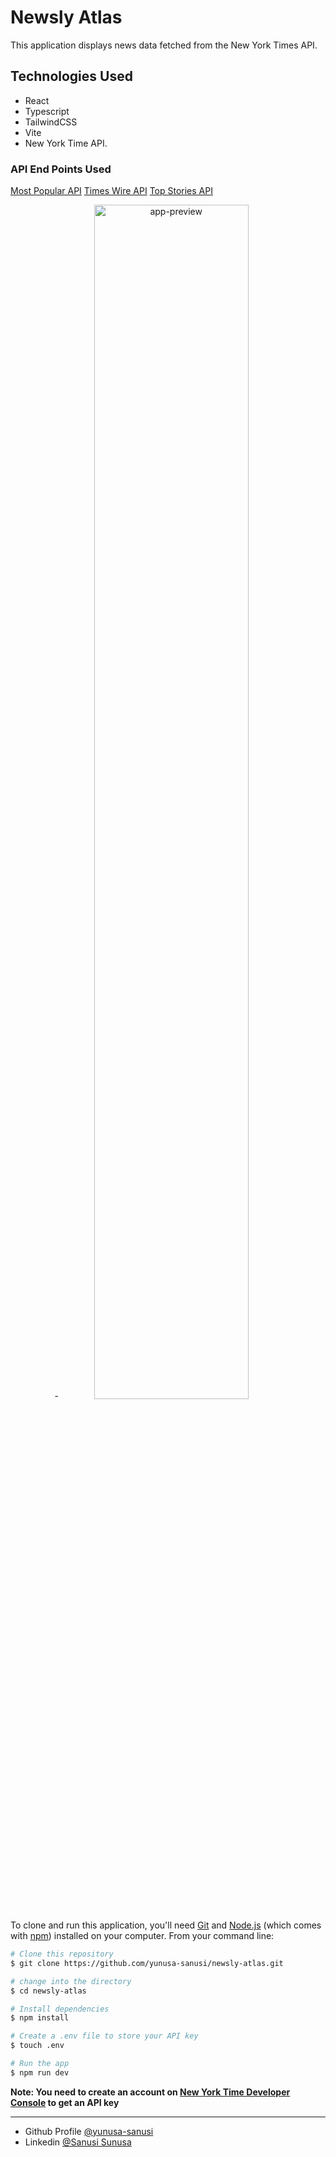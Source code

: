 # Newsly Atlas

This application displays news data fetched from the New York Times API.

## Technologies Used

- React
- Typescript
- TailwindCSS
- Vite
- New York Time API.

### API End Points Used

[Most Popular API](https://api.nytimes.com/svc/mostpopular/v2/viewed/1.json?api-key=api-key)
[Times Wire API](https://api.nytimes.com/svc/news/v3/content/all/all.json?api-key=api-key)
[Top Stories API](https://api.nytimes.com/svc/topstories/v2/home.json?api-key=api-key)

<div align='center'>
- <img src='newsly-atlas.gif' alt='app-preview' width='70%' />
</div>

To clone and run this application, you'll need [Git](https://git-scm.com) and [Node.js](https://nodejs.org/en/download/) (which comes with [npm](http://npmjs.com)) installed on your computer. From your command line:

```bash
# Clone this repository
$ git clone https://github.com/yunusa-sanusi/newsly-atlas.git

# change into the directory
$ cd newsly-atlas

# Install dependencies
$ npm install

# Create a .env file to store your API key
$ touch .env

# Run the app
$ npm run dev
```

<strong>Note: You need to create an account on [New York Time Developer Console](https://developer.nytimes.com/) to get an API key</strong>

<hr />

- Github Profile [@yunusa-sanusi](https://github.com/yunusa-sanusi)
- Linkedin [@Sanusi Sunusa](https://linkedin.com/in/sanusi-yunusa)
